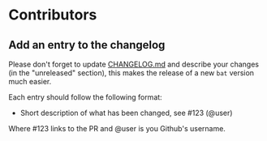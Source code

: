 # Contributors

## Add an entry to the changelog

Please don't forget to update [CHANGELOG.md](CHANGELOG.md) and describe your changes (in the "unreleased" section), this makes the release of a new `bat` version much easier.

Each entry should follow the following format:
- Short description of what has been changed, see #123 (@user)

Where #123 links to the PR and @user is you Github's username. 

